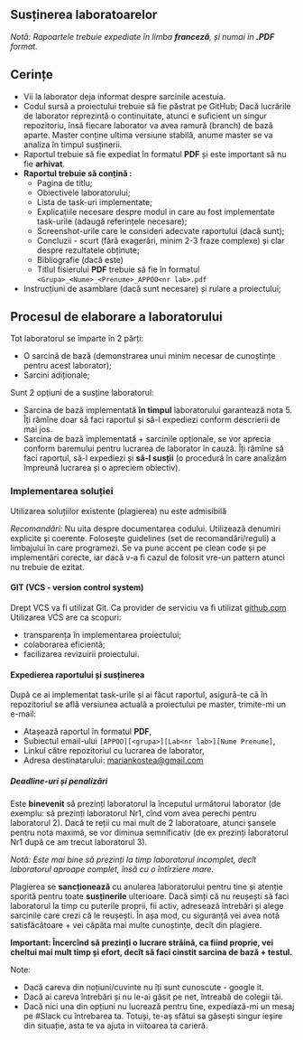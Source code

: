 ## Susținerea laboratoarelor

*Notă: Rapoartele trebuie expediate în limba **franceză**, și numai in **.PDF** format.*

## Cerințe

- Vii la laborator deja informat despre sarcinile acestuia.
- Codul sursă a proiectului trebuie să fie păstrat pe GitHub;
Dacă lucrările de laborator reprezintă o continuitate,
atunci e suficient un singur repozitoriu, însă fiecare laborator va avea ramură (branch) de bază aparte. Master conține ultima versiune stabilă, anume master se va analiza în timpul susținerii.
- Raportul trebuie să fie expediat în formatul **PDF** și este important să nu fie **arhivat**.
- **Raportul trebuie să conțină :**
    - Pagina de titlu;
    - Obiectivele laboratorului;
    - Lista de task-uri implementate;
    - Explicațiile necesare despre modul in care au fost implementate task-urile (adaugă referințele necesare);
    - Screenshot-urile care le consideri adecvate raportului (dacă sunt);
    - Concluzii - scurt (fără exagerări, minim 2-3 fraze complexe) și clar despre rezultatele obținute;
    - Bibliografie (dacă este)
    - Titlul fisierului **PDF** trebuie să fie în formatul
    `<Grupa>_<Nume>_<Prenume>_APPOO<nr lab>.pdf`
- Instrucțiuni de asamblare (dacă sunt necesare) și rulare a proiectului;

## Procesul de elaborare a laboratorului

Tot laboratorul se împarte în 2 părți:
- O sarcină de bază (demonstrarea unui minim necesar de cunoștințe pentru acest laborator);
- Sarcini adiționale;

Sunt 2 opțiuni de a susține laboratorul:
- Sarcina de bază implementată **în timpul** laboratorului garantează nota 5. Îți rămîne doar să faci raportul și să-l expediezi conform descrierii de mai jos.
- Sarcina de bază implementată + sarcinile opționale,
se vor aprecia conform baremului pentru lucrarea de laborator în cauză.
Îți rămîne să faci raportul, să-l expediezi și **să-l susții** (o procedură în care analizăm împreună lucrarea și o apreciem obiectiv).

### Implementarea soluției
Utilizarea soluțiilor existente (plagierea) nu este admisibilă

*Recomandări:*
Nu uita despre documentarea codului. Utilizează denumiri explicite și coerente. Folosește guidelines (set de recomandări/reguli) a limbajului în care programezi. Se va pune accent pe clean code și pe implementări corecte, iar dacă v-a fi cazul de folosit vre-un pattern atunci nu trebuie de ezitat.

#### GIT (VCS - version control system)
Drept VCS va fi utilizat Git. Ca provider de serviciu va fi utilizat [github.com](https://github.com)
Utilizarea VCS are ca scopuri:
- transparența în implementarea proiectului;
- colaborarea eficientă;
- facilizarea revizuirii proiectului.

#### Expedierea raportului și susținerea
După ce ai implementat task-urile și ai făcut raportul, asigură-te că în repozitoriul se află versiunea actuală a proiectului pe master, trimite-mi un e-mail:
- Atașează raportul în formatul **PDF**,
- Subiectul email-ului `[APPOO][<grupa>][Lab<nr lab>][Nume Prenume]`,
- Linkul către repozitoriul cu lucrarea de laborator,
- Adresa destinatarului: [mariankostea@gmail.com](mailto:mariankostea@gmail.com.com)

##### Deadline-uri și penalizări
Este **binevenit** să prezinți laboratorul la începutul următorui laborator
(de exemplu: să prezinți laboratorul Nr1, cînd vom avea perechi pentru laboratorul 2).
Dacă te reții cu mai mult de 2 laboratoare, atunci șansele pentru nota maximă,
se vor diminua semnificativ (de ex prezinți laboratorul Nr1 după ce am trecut laboratorul 3).

*Notă: Este mai bine să prezinți la timp laboratorul incomplet, decît laboratorul aproape complet,
însă cu o întîrziere mare.*

Plagierea se **sancționează** cu anularea laboratorului pentru tine și atenție
sporită pentru toate **susținerile** ulterioare.
Dacă simți că nu reușești să faci laboratorul la timp cu puterile proprii,
fii activ, adresează întrebări și alege sarcinile care crezi că le reușești.
În așa mod, cu siguranță vei avea notă satisfăcătoare + vei căpăta mai multe cunoștințe,
decît din plagiere.

**Important: Încercînd să prezinți o lucrare străină, ca fiind proprie,
vei cheltui mai mult timp și efort, decît să faci cinstit sarcina de bază + testul.**

Note:
- Dacă careva din noțiuni/cuvinte nu îți sunt cunoscute - google it.
- Dacă ai careva întrebări și nu le-ai găsit pe net, întreabă de colegii tăi.
- Dacă nici una din opțiuni nu lucrează pentru tine, expediază-mi un mesaj pe #Slack cu întrebarea ta. Totuși, te-aș sfătui sa găsești singur ieșire din situație, asta te va ajuta in viitoarea ta carieră.
